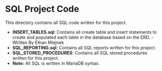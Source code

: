 # SQL Project Code
This directory contains all SQL code written for this project. 
* **INSERT_TABLES.sql**: Contains all create table and insert statements to create and populated each table in the database based on the ERD.
      - Written By Ethan Mlejnek
* **SQL_REPORTING.sql**: Contains all SQL reports written for this project.
* **SQL_STORED_PROCEDURES**: Contains all SQL stored procedures written for this project.
* **Note:** All SQL is written in MariaDB syntax.  
